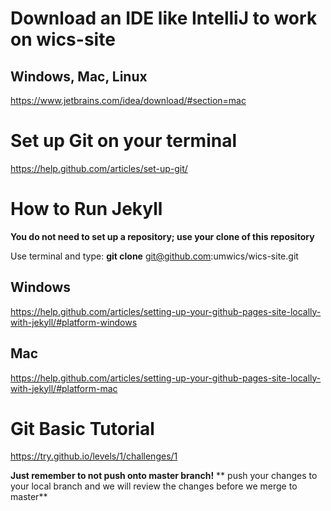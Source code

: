 # Download an IDE like IntelliJ to work on wics-site
## Windows, Mac, Linux

https://www.jetbrains.com/idea/download/#section=mac


# Set up Git on your terminal

https://help.github.com/articles/set-up-git/



# How to Run Jekyll

**You do not need to set up a repository; use your clone of this repository**

Use terminal and type:
**git clone** git@github.com:umwics/wics-site.git

## Windows

https://help.github.com/articles/setting-up-your-github-pages-site-locally-with-jekyll/#platform-windows

## Mac

https://help.github.com/articles/setting-up-your-github-pages-site-locally-with-jekyll/#platform-mac



# Git Basic Tutorial

https://try.github.io/levels/1/challenges/1

**Just remember to not push onto master branch!**
** push your changes to your local branch and we will review the changes before we merge to master**
